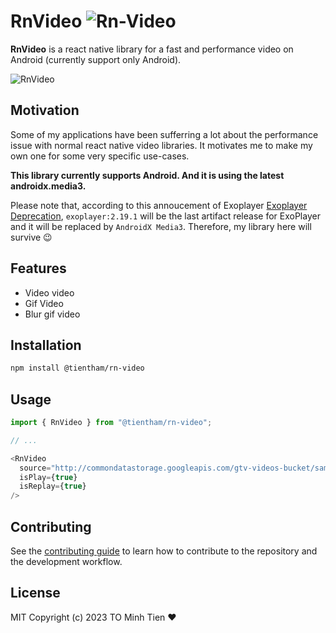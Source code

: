 # RnVideo ![Rn-Video](https://img.shields.io/badge/v0.1.7-pass-green.svg?label=latest)

**RnVideo** is a react native library for a fast and performance video on Android (currently support only Android).

![RnVideo](https://img.shields.io/badge/v0.1.7-pass-green.svg)

## Motivation

Some of my applications have been sufferring a lot about the performance issue with normal react native video libraries. It motivates me to make my own one for some very specific use-cases.

**This library currently supports Android. And it is using the latest androidx.media3.**

Please note that, according to this annoucement of Exoplayer [Exoplayer Deprecation](https://github.com/google/ExoPlayer#deprecation), `exoplayer:2.19.1` will be the last artifact release for ExoPlayer and it will be replaced by `AndroidX Media3`. Therefore, my library here will survive 😉

## Features

- Video video
- Gif Video
- Blur gif video

## Installation

```sh
npm install @tientham/rn-video
```

## Usage

```ts
import { RnVideo } from "@tientham/rn-video";

// ...

<RnVideo
  source="http://commondatastorage.googleapis.com/gtv-videos-bucket/sample/ElephantsDream.mp4"
  isPlay={true}
  isReplay={true}
/>
```

## Contributing

See the [contributing guide](CONTRIBUTING.md) to learn how to contribute to the repository and the development workflow.

## License

MIT Copyright (c) 2023 TO Minh Tien ❤️
